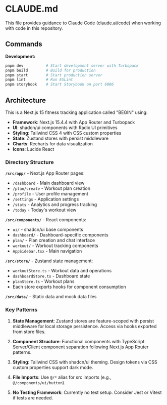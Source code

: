 # CLAUDE.md

This file provides guidance to Claude Code (claude.ai/code) when working with code in this repository.

## Commands

**Development:**
```bash
pnpm dev          # Start development server with Turbopack
pnpm build        # Build for production
pnpm start        # Start production server
pnpm lint         # Run ESLint
pnpm storybook    # Start Storybook on port 6006
```

## Architecture

This is a Next.js 15 fitness tracking application called "BEGIN" using:
- **Framework**: Next.js 15.4.4 with App Router and Turbopack
- **UI**: shadcn/ui components with Radix UI primitives
- **Styling**: Tailwind CSS 4 with CSS custom properties
- **State**: Zustand stores with persist middleware
- **Charts**: Recharts for data visualization
- **Icons**: Lucide React

### Directory Structure

**`/src/app/`** - Next.js App Router pages:
- `/dashboard` - Main dashboard view
- `/plan/create` - Workout plan creation
- `/profile` - User profile management
- `/settings` - Application settings
- `/stats` - Analytics and progress tracking
- `/today` - Today's workout view

**`/src/components/`** - React components:
- `ui/` - shadcn/ui base components
- `dashboard/` - Dashboard-specific components
- `plan/` - Plan creation and chat interface
- `workout/` - Workout tracking components
- `AppSidebar.tsx` - Main navigation

**`/src/store/`** - Zustand state management:
- `workoutStore.ts` - Workout data and operations
- `dashboardStore.ts` - Dashboard state
- `planStore.ts` - Workout plans
- Each store exports hooks for component consumption

**`/src/data/`** - Static data and mock data files

### Key Patterns

1. **State Management**: Zustand stores are feature-scoped with persist middleware for local storage persistence. Access via hooks exported from store files.

2. **Component Structure**: Functional components with TypeScript. Server/Client component separation following Next.js App Router patterns.

3. **Styling**: Tailwind CSS with shadcn/ui theming. Design tokens via CSS custom properties support dark mode.

4. **File Imports**: Use `@/*` alias for src imports (e.g., `@/components/ui/button`).

5. **No Testing Framework**: Currently no test setup. Consider Jest or Vitest if tests are needed.